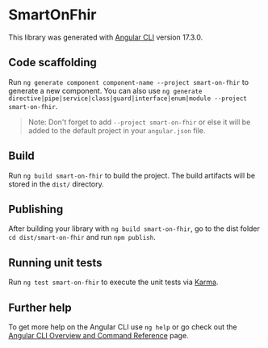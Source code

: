 # SmartOnFhir

This library was generated with [Angular CLI](https://github.com/angular/angular-cli) version 17.3.0.

## Code scaffolding

Run `ng generate component component-name --project smart-on-fhir` to generate a new component. You can also use `ng generate directive|pipe|service|class|guard|interface|enum|module --project smart-on-fhir`.
> Note: Don't forget to add `--project smart-on-fhir` or else it will be added to the default project in your `angular.json` file. 

## Build

Run `ng build smart-on-fhir` to build the project. The build artifacts will be stored in the `dist/` directory.

## Publishing

After building your library with `ng build smart-on-fhir`, go to the dist folder `cd dist/smart-on-fhir` and run `npm publish`.

## Running unit tests

Run `ng test smart-on-fhir` to execute the unit tests via [Karma](https://karma-runner.github.io).

## Further help

To get more help on the Angular CLI use `ng help` or go check out the [Angular CLI Overview and Command Reference](https://angular.io/cli) page.
